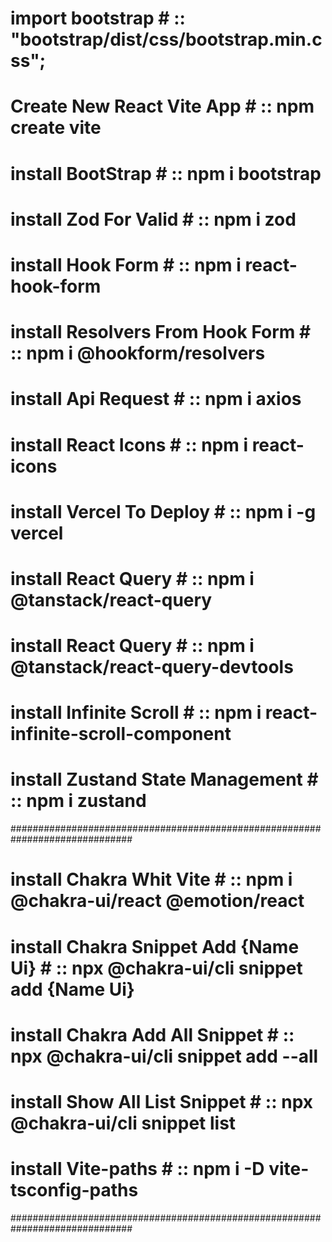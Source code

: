 # import bootstrap # :: "bootstrap/dist/css/bootstrap.min.css";

# Create New React Vite App # :: npm create vite

# install BootStrap # :: npm i bootstrap

# install Zod For Valid # :: npm i zod

# install Hook Form # :: npm i react-hook-form

# install Resolvers From Hook Form # :: npm i @hookform/resolvers

# install Api Request # :: npm i axios

# install React Icons # :: npm i react-icons

# install Vercel To Deploy # :: npm i -g vercel

# install React Query # :: npm i @tanstack/react-query

# install React Query # :: npm i @tanstack/react-query-devtools

# install Infinite Scroll # :: npm i react-infinite-scroll-component

# install Zustand State Management # :: npm i zustand

##############################################################################

# install Chakra Whit Vite # :: npm i @chakra-ui/react @emotion/react

# install Chakra Snippet Add {Name Ui} # :: npx @chakra-ui/cli snippet add {Name Ui}

# install Chakra Add All Snippet # :: npx @chakra-ui/cli snippet add --all

# install Show All List Snippet # :: npx @chakra-ui/cli snippet list

# install Vite-paths # :: npm i -D vite-tsconfig-paths

##############################################################################
